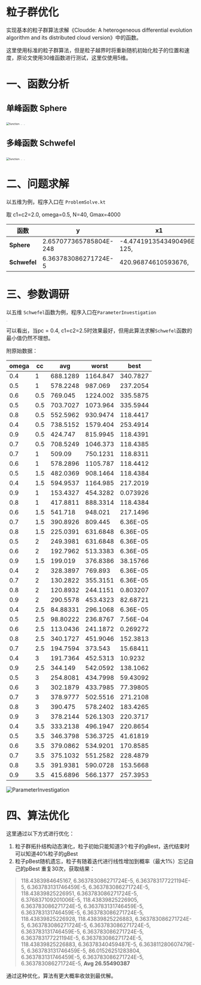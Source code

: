 # 粒子群优化
实现基本的粒子群算法求解《Cloudde: A heterogeneous differential evolution algorithm and its distributed cloud version》中的函数。

这里使用标准的粒子群算法，但是粒子越界时将重新随机初始化粒子的位置和速度，原论文使用30维函数进行测试，这里仅使用5维。

# 一、函数分析

## 单峰函数 Sphere

<img src="./Sphere/Expression.png" alt="function" style="zoom:50%;" />

<img src="./Sphere/Axes3D.png" alt="function" style="zoom:5%;" />

<img src="./Sphere/Contourf.png" alt="function" style="zoom:5%;" />

## 多峰函数 Schwefel

<img src="./Schwefel/Expression.png" alt="function" style="zoom:50%;" />

<img src="./Schwefel/Axes3D.png" alt="function" style="zoom:5%;" />

<img src="./Schwefel/Contourf.png" alt="function" style="zoom:5%;" />



# 二、问题求解

以五维为例，程序入口在 ```ProblemSolve.kt```

取 c1=c2=2.0, omega=0.5, N=40, Gmax=4000

| 函数         | y                      | x1                        | x2                       | x3                       | x4                      | x5                       |
| ------------ | ---------------------- | ------------------------- | ------------------------ | ------------------------ | ----------------------- | ------------------------ |
| **Sphere**   | 2.657077365785804E-248 | -4.4741913543490496E-125, | 1.2119935595705303E-124, | 4.2454706522148453E-125, | 8.987303729536893E-125, | -2.9327008692281776E-127 |
| **Schwefel** | 6.363783086271724E-5   | 420.96874610593676,       | 420.9687465745434,       | 420.96874539022514,      | 420.968745480696,       | 420.96874636200516       |



# 三、参数调研



以五维 ```Schwefel```函数为例，程序入口在`ParameterInvestigation`

<img src="./ParameterInvestigation.png" alt="function" style="zoom:5%;" />

可以看出，当pc = 0.4, c1=c2=2.5时效果最好，但用此算法求解`Schwefel`函数的最小值仍然不理想。

附原始数据：

| omega | cc   | avg      | worst    | best     |
| ----- | ---- | -------- | -------- | -------- |
| 0.4   | 1    | 688.1289 | 1164.847 | 340.7827 |
| 0.5   | 1    | 578.2248 | 987.069  | 237.2054 |
| 0.6   | 0.5  | 769.045  | 1224.002 | 335.5875 |
| 0.5   | 0.5  | 703.7027 | 1073.964 | 335.5944 |
| 0.8   | 0.5  | 552.5962 | 930.9474 | 118.4417 |
| 0.4   | 0.5  | 738.5152 | 1579.404 | 253.4914 |
| 0.9   | 0.5  | 424.747  | 815.9945 | 118.4391 |
| 0.7   | 0.5  | 708.5249 | 1046.373 | 118.4385 |
| 0.7   | 1    | 509.09   | 750.1231 | 118.8311 |
| 0.6   | 1    | 578.2896 | 1105.787 | 118.4412 |
| 0.5   | 1.5  | 482.0369 | 908.1464 | 118.4384 |
| 0.4   | 1.5  | 594.9537 | 1164.985 | 217.2019 |
| 0.9   | 1    | 153.4327 | 454.3282 | 0.073926 |
| 0.8   | 1    | 417.8811 | 888.3314 | 118.4384 |
| 0.6   | 1.5  | 541.718  | 948.021  | 217.1496 |
| 0.7   | 1.5  | 390.8926 | 809.445  | 6.36E-05 |
| 0.8   | 1.5  | 225.0391 | 631.6848 | 6.36E-05 |
| 0.5   | 2    | 249.3981 | 631.6848 | 6.36E-05 |
| 0.6   | 2    | 192.7962 | 513.3383 | 6.36E-05 |
| 0.9   | 1.5  | 199.019  | 376.8386 | 38.15766 |
| 0.4   | 2    | 328.3897 | 769.893  | 6.36E-05 |
| 0.7   | 2    | 130.2822 | 355.3151 | 6.36E-05 |
| 0.8   | 2    | 120.8932 | 244.1151 | 0.803207 |
| 0.9   | 2    | 290.5578 | 453.4323 | 82.68721 |
| 0.4   | 2.5  | 84.88331 | 296.1068 | 6.36E-05 |
| 0.5   | 2.5  | 98.80222 | 236.8767 | 7.56E-04 |
| 0.6   | 2.5  | 113.0436 | 241.1872 | 0.269272 |
| 0.8   | 2.5  | 340.1727 | 451.9046 | 152.3813 |
| 0.7   | 2.5  | 194.7594 | 373.543  | 15.68411 |
| 0.4   | 3    | 191.7364 | 452.5313 | 10.9232  |
| 0.9   | 2.5  | 344.149  | 542.0592 | 138.1062 |
| 0.5   | 3    | 254.8081 | 434.7998 | 59.43092 |
| 0.6   | 3    | 302.1879 | 433.7985 | 77.39805 |
| 0.7   | 3    | 378.9777 | 502.5516 | 271.2108 |
| 0.8   | 3    | 390.475  | 578.2402 | 183.4265 |
| 0.9   | 3    | 378.2144 | 526.1303 | 220.3717 |
| 0.4   | 3.5  | 333.2138 | 496.1947 | 220.8654 |
| 0.5   | 3.5  | 346.3798 | 536.3725 | 41.61819 |
| 0.6   | 3.5  | 379.0862 | 534.9201 | 170.8585 |
| 0.7   | 3.5  | 375.1032 | 551.2582 | 228.4879 |
| 0.8   | 3.5  | 391.9381 | 590.0728 | 153.5668 |
| 0.9   | 3.5  | 415.6896 | 566.1377 | 257.3953 |

![ParameterInvestigation](ParameterInvestigation.png)



# 四、算法优化

这里通过以下方式进行优化：

1. 粒子群拓扑结构动态演化，粒子初始只能知道3个粒子的gBest，迭代结束时可以知道40%粒子的gBest
2. 粒子pBest随机遗忘，粒子有随着迭代进行线性增加到概率（最大1%）忘记自己的pBest
重复30次，获取结果：

>118.4383984645167,
>6.363783086271724E-5,
>6.363783177221194E-5,
>6.363783131746459E-5,
>6.363783086271724E-5,
>118.43839825226951,
>6.363783086271724E-5,
>6.376837109201006E-5,
>118.43839825226905,
>6.363783086271724E-5,
>6.363783131746459E-5,
>6.363783131746459E-5,
>6.363783086271724E-5,
>118.43839825226928,
>118.43839825226883,
>6.363783086271724E-5,
>6.363783086271724E-5,
>6.363783086271724E-5,
>6.363783131746459E-5,
>6.363783086271724E-5,
>6.363783177221194E-5,
>6.363783086271724E-5,
>118.43839825226883,
>6.36378340459487E-5,
>6.363811280607479E-5,
>6.363783131746459E-5,
>86.01526251283804,
>6.363783131746459E-5,
>6.363783086271724E-5,
>6.363783086271724E-5,
>**Avg 26.55490387**

通过这种优化，算法有更大概率收敛到最优解。